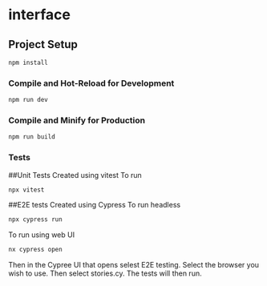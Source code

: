 # interface


## Project Setup

```sh
npm install
```

### Compile and Hot-Reload for Development

```sh
npm run dev
```

### Compile and Minify for Production

```sh
npm run build
```

### Tests
##Unit Tests
Created using vitest
To run

```sh
npx vitest
```

##E2E tests
Created using Cypress
To run headless
```sh
npx cypress run
```

To run using web UI
```sh
nx cypress open
```
Then in the Cypree UI that opens selest E2E testing. 
Select the browser you wish to use. 
Then select stories.cy. 
The tests will then run. 
